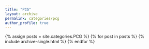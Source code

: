 ```yaml
---
title: "PCG"
layout: archive
permalink: categories/pcg
author_profile: true
---
```


{% assign posts = site.categories.PCG %}
{% for post in posts %} {% include archive-single.html %} {% endfor %}
